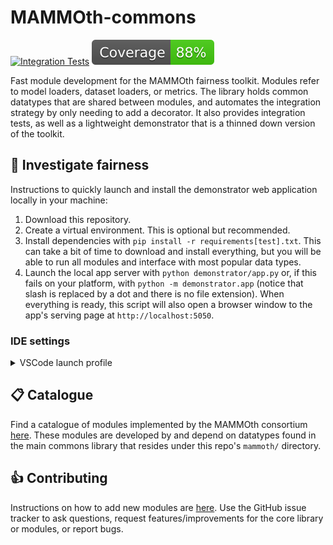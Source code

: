 # MAMMOth-commons

[![Integration Tests](https://github.com/mammoth-eu/mammoth-commons/actions/workflows/integration.yml/badge.svg)](https://github.com/mammoth-eu/mammoth-commons/actions/workflows/integration.yml)
![Coverage](./coverage-badge.svg)

Fast module development for the MAMMOth fairness toolkit.
Modules refer to model loaders, dataset loaders, or metrics.
The library holds common datatypes that are shared between
modules, and automates the integration strategy by only
needing to add a decorator. It also provides integration
tests, as well as a lightweight demonstrator that is a thinned
down version of the toolkit.


## :microscope: Investigate fairness

Instructions to quickly launch and install the demonstrator 
web application locally in your machine:

1. Download this repository.
2. Create a virtual environment. This is optional but recommended.
3. Install dependencies with `pip install -r requirements[test].txt`. This can take a bit of time to download and install everything, but you will be able to run all modules and interface with most popular data types.
4. Launch the local app server with `python demonstrator/app.py` or, if this fails on your platform, with `python -m demonstrator.app` (notice that slash is replaced by a dot and there is no file extension). When everything is ready, this script will also open a browser window to the app's serving page at `http://localhost:5050`.

### IDE settings

<details><summary>VSCode launch profile</summary>  

```json 
{
    "version": "0.2.0",
    "configurations": [
        {
            "name": "Python Debugger: Current File",
            "type": "debugpy",
            "request": "launch",
            "program": "${file}",
            "console": "integratedTerminal",
            "justMyCode": false,
            "cwd": "${workspaceFolder}",
        },
        {
            "name": "Python: Test",
            "type": "debugpy",
            "request": "launch",
            "program": "${file}",
            "console": "integratedTerminal",
            "justMyCode": false,
            "cwd": "${workspaceFolder}",
            "env": {
                "PYTHONPATH": "${workspaceFolder}"
            }
        },
        {
            "name": "Demonstrator",
            "type": "debugpy",
            "request": "launch",
            "module": "demonstrator.app",
            "justMyCode": false
        }
    ]
}
``` 
</details>

## :clipboard: Catalogue

Find a catalogue of modules implemented by the MAMMOth consortium
[here](catalogue/README.md). These modules are developed by and
depend on datatypes found in the main commons library that resides 
under this repo's `mammoth/` directory.

## :thumbsup: Contributing

Instructions on how to add new modules are [here](CONTRIBUTING.md).
Use the GitHub issue tracker to ask questions, request 
features/improvements for the core library or modules, or report bugs.
